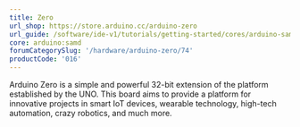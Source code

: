 ```yaml
---
title: Zero
url_shop: https://store.arduino.cc/arduino-zero
url_guide: /software/ide-v1/tutorials/getting-started/cores/arduino-samd
core: arduino:samd
forumCategorySlug: '/hardware/arduino-zero/74'
productCode: '016'
---
```


Arduino Zero is a simple and powerful 32-bit extension of the platform established by the UNO. This board aims to provide a platform for innovative projects in smart IoT devices, wearable technology, high-tech automation, crazy robotics, and much more.